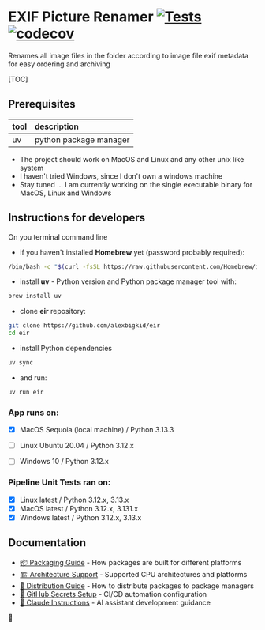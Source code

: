 # EXIF Picture Renamer [![Tests](https://github.com/alexbigkid/eir/actions/workflows/run_tests.yml/badge.svg)](https://github.com/alexbigkid/eir/actions/workflows/run_tests.yml) [![codecov](https://codecov.io/gh/alexbigkid/eir/branch/main/graph/badge.svg)](https://codecov.io/gh/alexbigkid/eir)
Renames all image files in the folder according to image file exif metadata for easy ordering and archiving

[TOC]


## Prerequisites

| tool | description                                        |
| :--- | :------------------------------------------------- |
| uv   | python package manager                             |

- The project should work on MacOS and Linux and any other unix like system
- I haven't tried Windows, since I don't own a windows machine
- Stay tuned ... I am currently working on the single executable binary for MacOS, Linux and Windows


## Instructions for developers

On you terminal command line
- if you haven't installed <b>Homebrew</b> yet (password probably required):
```bash
/bin/bash -c "$(curl -fsSL https://raw.githubusercontent.com/Homebrew/install/HEAD/install.sh)"
```
- install <b>uv</b> - Python version and Python package manager tool with:
```bash
brew install uv
```
- clone <b>eir</b> repository:
```bash
git clone https://github.com/alexbigkid/eir
cd eir
```
- install Python dependencies
```bash
uv sync
```
- and run:
```bash
uv run eir
```



### App runs on:
- [x] MacOS Sequoia (local machine) / Python 3.13.3
- [ ] Linux Ubuntu 20.04  / Python 3.12.x
- [ ] Windows 10 / Python 3.12.x


### Pipeline Unit Tests ran on:
- [x] Linux latest / Python 3.12.x, 3.13.x
- [x] MacOS latest / Python 3.12.x, 3.131.x
- [x] Windows latest / Python 3.12.x, 3.13.x

## Documentation

- [📦 Packaging Guide](docs/PACKAGING.md) - How packages are built for different platforms
- [🏗️ Architecture Support](docs/ARCHITECTURE.md) - Supported CPU architectures and platforms
- [🚀 Distribution Guide](docs/DISTRIBUTION.md) - How to distribute packages to package managers
- [🔑 GitHub Secrets Setup](docs/GITHUB_SECRETS_SETUP.md) - CI/CD automation configuration
- [🤖 Claude Instructions](docs/CLAUDE.md) - AI assistant development guidance

:checkered_flag:
